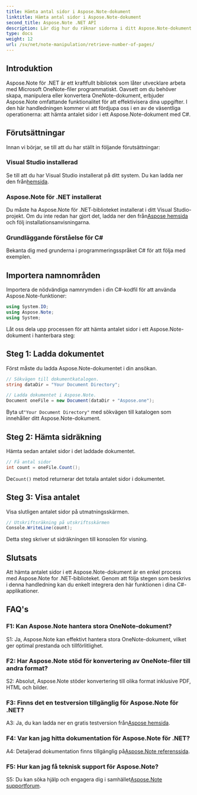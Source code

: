 ```yaml
---
title: Hämta antal sidor i Aspose.Note-dokument
linktitle: Hämta antal sidor i Aspose.Note-dokument
second_title: Aspose.Note .NET API
description: Lär dig hur du räknar sidorna i ditt Aspose.Note-dokument med C#. Följ vår steg-för-steg-guide för enkel integration.
type: docs
weight: 12
url: /sv/net/note-manipulation/retrieve-number-of-pages/
---
```

## Introduktion

Aspose.Note för .NET är ett kraftfullt bibliotek som låter utvecklare arbeta med Microsoft OneNote-filer programmatiskt. Oavsett om du behöver skapa, manipulera eller konvertera OneNote-dokument, erbjuder Aspose.Note omfattande funktionalitet för att effektivisera dina uppgifter. I den här handledningen kommer vi att fördjupa oss i en av de väsentliga operationerna: att hämta antalet sidor i ett Aspose.Note-dokument med C#.

## Förutsättningar

Innan vi börjar, se till att du har ställt in följande förutsättningar:

### Visual Studio installerad

 Se till att du har Visual Studio installerat på ditt system. Du kan ladda ner den från[hemsida](https://visualstudio.microsoft.com/).

### Aspose.Note för .NET installerat

 Du måste ha Aspose.Note för .NET-biblioteket installerat i ditt Visual Studio-projekt. Om du inte redan har gjort det, ladda ner den från[Aspose hemsida](https://releases.aspose.com/note/net/) och följ installationsanvisningarna.

### Grundläggande förståelse för C#

Bekanta dig med grunderna i programmeringsspråket C# för att följa med exemplen.

## Importera namnområden

Importera de nödvändiga namnrymden i din C#-kodfil för att använda Aspose.Note-funktioner:

```csharp
using System.IO;
using Aspose.Note;
using System;
```

Låt oss dela upp processen för att hämta antalet sidor i ett Aspose.Note-dokument i hanterbara steg:

## Steg 1: Ladda dokumentet

Först måste du ladda Aspose.Note-dokumentet i din ansökan.

```csharp
// Sökvägen till dokumentkatalogen.
string dataDir = "Your Document Directory";

// Ladda dokumentet i Aspose.Note.
Document oneFile = new Document(dataDir + "Aspose.one");
```

 Byta ut`"Your Document Directory"` med sökvägen till katalogen som innehåller ditt Aspose.Note-dokument.

## Steg 2: Hämta sidräkning

Hämta sedan antalet sidor i det laddade dokumentet.

```csharp
// Få antal sidor
int count = oneFile.Count();
```

 De`Count()` metod returnerar det totala antalet sidor i dokumentet.

## Steg 3: Visa antalet

Visa slutligen antalet sidor på utmatningsskärmen.

```csharp
// Utskriftsräkning på utskriftsskärmen
Console.WriteLine(count);
```

Detta steg skriver ut sidräkningen till konsolen för visning.

## Slutsats

Att hämta antalet sidor i ett Aspose.Note-dokument är en enkel process med Aspose.Note for .NET-biblioteket. Genom att följa stegen som beskrivs i denna handledning kan du enkelt integrera den här funktionen i dina C#-applikationer.

## FAQ's

### F1: Kan Aspose.Note hantera stora OneNote-dokument?

S1: Ja, Aspose.Note kan effektivt hantera stora OneNote-dokument, vilket ger optimal prestanda och tillförlitlighet.

### F2: Har Aspose.Note stöd för konvertering av OneNote-filer till andra format?

S2: Absolut, Aspose.Note stöder konvertering till olika format inklusive PDF, HTML och bilder.

### F3: Finns det en testversion tillgänglig för Aspose.Note för .NET?

 A3: Ja, du kan ladda ner en gratis testversion från[Aspose hemsida](https://releases.aspose.com/).

### F4: Var kan jag hitta dokumentation för Aspose.Note för .NET?

 A4: Detaljerad dokumentation finns tillgänglig på[Aspose.Note referenssida](https://reference.aspose.com/note/net/).

### F5: Hur kan jag få teknisk support för Aspose.Note?

 S5: Du kan söka hjälp och engagera dig i samhället[Aspose.Note supportforum](https://forum.aspose.com/c/note/28).